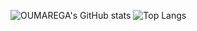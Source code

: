 ![OUMAREGA's GitHub stats](https://github-readme-stats.vercel.app/api?username=OUMAREGA&show_icons=true&theme=radical&count_private=true)
![Top Langs](https://github-readme-stats.vercel.app/api/top-langs/?username=OUMAREGA&langs_count=5&theme=radical&hide=html,C,CSS,TeX)

[//]: # (### Technical Competencies :)

[//]: # (<a href="https://www.w3schools.com/c/c_intro.php">![C]&#40;https://img.shields.io/badge/c-%2300599C.svg?style=for-the-badge&logo=c&logoColor=white&#41;</a>)

[//]: # (<a href="https://www.python.org/">![Python]&#40;https://img.shields.io/badge/python-3670A0?style=for-the-badge&logo=python&logoColor=ffdd54&#41;</a>)

[//]: # (<a href="https://developer.mozilla.org/fr/docs/Web/HTML#:~:text=HTML%20signifie%20%C2%AB%20HyperText%20Markup%20Language,page%20web%20et%20sa%20structure.">![HTML5]&#40;https://img.shields.io/badge/html5-%23E34F26.svg?style=for-the-badge&logo=html5&logoColor=white&#41;</a>)

[//]: # (<a href="https://developer.mozilla.org/fr/docs/Web/CSS">![CSS3]&#40;https://img.shields.io/badge/css3-%231572B6.svg?style=for-the-badge&logo=css3&logoColor=white&#41;</a>)

[//]: # (<a href="https://developer.mozilla.org/fr/docs/Web/JavaScript">![Javascript]&#40;https://img.shields.io/badge/JavaScript-323330?style=for-the-badge&logo=javascript&logoColor=F7DF1E&#41;</a>)

[//]: # (<a href="https://laravel.com/">![Laravel]&#40;https://img.shields.io/badge/Laravel-FF2D20?style=for-the-badge&logo=laravel&logoColor=white&#41;</a>)

[//]: # (<a href="https://www.php.net/manual/fr/intro-whatis.php">![PHP]&#40;https://img.shields.io/badge/PHP-777BB4?style=for-the-badge&logo=php&logoColor=white&#41;</a>)

[//]: # (<a href="https://vuejs.org/">![Vue]&#40;https://img.shields.io/badge/Vue.js-35495E?style=for-the-badge&logo=vuedotjs&logoColor=4FC08D&#41;</a>)

[//]: # (### Tools:)

[//]: # (![Linux]&#40;https://img.shields.io/badge/Linux-FCC624?style=for-the-badge&logo=linux&logoColor=black&#41;)

[//]: # (![Visual Studio Code]&#40;https://img.shields.io/badge/Visual%20Studio%20Code-0078d7.svg?style=for-the-badge&logo=visual-studio-code&logoColor=white&#41;)

[//]: # (![Emacs]&#40;https://img.shields.io/badge/Emacs-%237F5AB6.svg?&style=for-the-badge&logo=gnu-emacs&logoColor=white&#41;)

[//]: # (![Trello]&#40;https://img.shields.io/badge/Trello-%23026AA7.svg?style=for-the-badge&logo=Trello&logoColor=white&#41;)

[//]: # (![Docker]&#40;https://img.shields.io/badge/docker-%230db7ed.svg?style=for-the-badge&logo=docker&logoColor=white&#41;)

[//]: # (![GitHub]&#40;https://img.shields.io/badge/github-%23121011.svg?style=for-the-badge&logo=github&logoColor=white&#41;)

[//]: # (![Microsoft]&#40;https://img.shields.io/badge/Microsoft-666666?style=for-the-badge&logo=microsoft&logoColor=white&#41;)